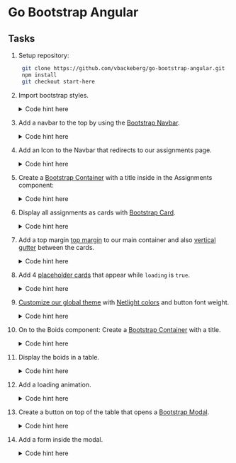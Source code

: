 # Go Bootstrap Angular

## Tasks

1.  Setup repository:
    ```bash
     git clone https://github.com/vbackeberg/go-bootstrap-angular.git
     npm install
     git checkout start-here
    ```
2.  Import bootstrap styles.

    <details>
    <summary>Code hint here</summary>

    #### **`styles.scss`**

    ```scss
    @import "../node_modules/bootstrap/scss/bootstrap";
    ```

    </details>

3.  Add a navbar to the top by using the [Bootstrap Navbar](https://getbootstrap.com/docs/5.1/components/navbar/).

    <details>
    <summary>Code hint here</summary>

    #### **`app.component.html`**

    ```html
    <nav app-navbar class="navbar navbar-expand-lg navbar-light bg-light"></nav>
    ```

    #### **`navbar.component.html`**

    ```html
    <div class="container-fluid">
      <button
        class="navbar-toggler"
        type="button"
        data-bs-toggle="collapse"
        data-bs-target="#navbarTop"
      >
        <span class="navbar-toggler-icon"></span>
      </button>
      <div class="collapse navbar-collapse" id="navbarTop">
        <ul class="navbar-nav me-auto mb-2 mb-lg-0">
          <li class="nav-item">
            <a class="nav-link" routerLink="/assignments">Assignments</a>
          </li>
          <li class="nav-item">
            <a class="nav-link" routerLink="/boids">Boids</a>
          </li>
        </ul>
        <button class="btn btn-primary">
          <i class="bi bi-person-fill"></i>
        </button>
      </div>
    </div>
    ```

    </details>

4.  Add an Icon to the Navbar that redirects to our assignments page.

    <details>
    <summary>Code hint here</summary>

    #### **`styles.scss`**

    ```scss
    @import "../node_modules/bootstrap-icons/font/bootstrap-icons.css";
    ```

    #### **`navbar.component.html`**

    ```html
    <a class="navbar-brand" routerLink="/assignments">
      <img src="../../assets/brand.svg" height="38" width="38" />
    </a>
    ```

    </details>

5.  Create a [Bootstrap Container](https://getbootstrap.com/docs/5.1/layout/containers/) with a title inside in the Assignments component:

    <details>
    <summary>Code hint here</summary>

    #### **`assignments.component.html`**

    ```html
    <div class="container">
      <h1 class="mb-5">Assignments</h1>
    </div>
    ```

    </details>

6.  Display all assignments as cards with [Bootstrap Card](https://getbootstrap.com/docs/5.1/components/card/).

    <details>
    <summary>Code hint here</summary>

    #### **`assignments.component.html`**

    ```html
    <div ... >
      <h1 ... ></h1>
    
      <div class="row row-cols-1 row-cols-md-2 row-cols-lg-3 row-cols-xl-4">
        <div *ngFor="let assignment of assignments">
          <div class="card">
            <img src="./../../assets/example-logo.png" class="img-fluid" />
            <div class="card-body">
              <h5 class="card-title">{{ assignment.name }}</h5>
              <p class="card-text">{{ assignment.description }}</p>
              <div class="d-flex justify-content-between">
                <button class="btn btn-outline-danger">Delete</button>
                <button class="btn btn-outline-primary">Edit</button>
              </div>
            </div>
          </div>
        </div>
      </div>
    
    </div>
    ```

    </details>

7.  Add a top margin [top margin](https://getbootstrap.com/docs/5.1/utilities/spacing/) to our main container and also [vertical gutter](https://getbootstrap.com/docs/5.1/layout/gutters/) between the cards.
    <details>
    <summary>Code hint here</summary>

    #### **`app.component.html`**

    ```html
    <main class="mt-4"></main>
    ```

    #### **`assignments.component.html`**

    ```html
    <div ... >
      <h1 ... >
    
      <div class="row gy-5 row-cols-1 row-cols-md-2 row-cols-lg-3 row-cols-xl-4">
      ...
      </div>
    
    </div>
    ```

    </details>

8.  Add 4 [placeholder cards](https://getbootstrap.com/docs/5.1/components/placeholders/) that appear while `loading` is `true`.

    <details>
    <summary>Code hint here</summary>

    #### **`assignments.component.html`**

    ```html
    [... *ngFor]
    
    <ng-container *ngIf="loading">
      <div *ngFor="let i of [1, 2, 3, 4]">
        <div class="card">
          <div style="height: 180px" class="bg-dark bg-opacity-25"></div>
          <div class="card-body">
            <h5 class="card-title placeholder-glow">
              <span class="placeholder col-6"></span>
            </h5>
            <div class="bg-dark bg-opacity-25"></div>
            <p class="card-text placeholder-glow">
              <span class="placeholder col-7"></span>
              <span class="placeholder col-4"></span>
              <span class="placeholder col-4"></span>
              <span class="placeholder col-6"></span>
              <span class="placeholder col-8"></span>
            </p>

            <div class="d-flex justify-content-between">
              <button
                class="btn btn-outline-danger disabled placeholder col-3"
              ></button>
              <button
                class="btn btn-outline-primary disabled placeholder col-2"
              ></button>
            </div>
          </div>
        </div>
      </div>
    </ng-container>
    ```

    </details>

9.  [Customize our global theme](https://getbootstrap.com/docs/5.1/customize/sass/#variable-defaults) with [Netlight colors](https://netlight365beta.sharepoint.com/sites/CommunicationsDesign/SitePages/Brandbook.aspx#colors) and button font weight.

    <details>
    <summary>Code hint here</summary>

    #### **`styles.scss`**

    ```scss
    $secondary: #4d4d4d;
    $primary: #4a49cb;
    $danger: #fc4a4a;
    $warning: #fc9a1a;

    $btn-font-weight: 600;
    ```

    </details>

10. On to the Boids component: Create a [Bootstrap Container](https://getbootstrap.com/docs/5.1/layout/containers/) with a title.

    <details>
    <summary>Code hint here</summary>

    #### **`boids.component.html`**

    ```html
    <div class="container">
      <h1 class="mb-5">Available Boids</h1>
    </div>
    ```

    </details>

11. Display the boids in a table.

    <details>
    <summary>Code hint here</summary>

    #### **`boids.component.html`**

    ```html
    <div ... >
      <h1 ... ></h1>
    
      <table class="table table-hover">
        <thead class="table-light">
          <tr>
            <th scope="col">#</th>
            <th scope="col">First</th>
            <th scope="col">Last</th>
            <th scope="col">Availabe from</th>
            <th scope="col">Skillset</th>
          </tr>
        </thead>
        <tbody>
          <tr *ngFor="let boid of boids">
            <td>
              <div class="form-check">
                <input class="form-check-input" type="checkbox" value="" />
              </div>
            </td>
            <td>{{ boid.firstName }}</td>
            <td>{{ boid.lastName }}</td>
            <td>{{ boid.availableFrom }}</td>
            <td>{{ boid.skillset }}</td>
          </tr>
        </tbody>
      </table>
    
    </div>
    ```

    </details>

12. Add a loading animation.

    <details>
    <summary>Code hint here</summary>

    #### **`boids.component.html`**

    ```html
    [... table]
    
    <div
      *ngIf="loading"
      class="position-absolute top-50 start-50 translate-middle d-flex gap-3"
    >
      <div class="spinner-grow text-primary" role="status"></div>
      <div
        class="spinner-grow text-primary text-opacity-75"
        role="status"
      ></div>
      <div
        class="spinner-grow text-primary text-opacity-50"
        role="status"
      ></div>
      <div
        class="spinner-grow text-primary text-opacity-25"
        role="status"
      ></div>
    </div>
    ```

    </details>

13. Create a button on top of the table that opens a [Bootstrap Modal](https://getbootstrap.com/docs/5.1/components/modal/).

    <details>
    <summary>Code hint here</summary>

    #### **`boids.component.html`**

    ```html
    <div class="d-flex justify-content-end mb-3">
      <button
        class="btn btn-outline-primary"
        data-bs-toggle="modal"
        data-bs-target="#addBoidModal"
      >
        Add Boid
      </button>
    </div>
    
    [... table]

    <div class="modal fade" id="addBoidModal" tabindex="-1">
      <div
        class="modal-dialog modal-lg modal-fullscreen-md-down modal-dialog-centered"
      >
        <div class="modal-content">
          <div class="modal-header">
            <h5 class="modal-title" id="addBoidModalLabel">Add new boid</h5>
            <button
              type="button"
              class="btn-close"
              data-bs-dismiss="modal"
            ></button>
          </div>
    
          <div class="modal-body"></div>
    
          <div class="modal-footer">
            <button
              type="button"
              class="btn btn-outline-secondary"
              data-bs-dismiss="modal"
            >
              Close
            </button>
            <button type="button" class="btn btn-primary">Add</button>
          </div>
        </div>
      </div>
    </div>
    ```

    </details>

14. Add a form inside the modal.

    <details>
    <summary>Code hint here</summary>

    #### **`boids.component.html`**

    ```html
    [... modal-header]
    
    <div class="modal-body">
      <form>
        <div class="container-fluid">
          <div class="row row-cols-2">
            <div class="col">
              <label for="first-name" class="col-form-label">First name</label>
              <input type="text" class="form-control" id="first-name" />
            </div>
            <div class="col">
              <label for="last-name" class="col-form-label">Last name</label>
              <input type="text" class="form-control" id="last-name" />
            </div>
          </div>
          <div class="row row-cols-2">
            <div class="col">
              <label for="available-from" class="col-form-label"
                >Available from</label
              >
              <input class="form-control" id="available-from" />
            </div>
            <div class="col">
              <label for="skillset" class="col-form-label">Skillset</label>
              <textarea class="form-control" id="skillset"></textarea>
            </div>
          </div>
        </div>
      </form>
    </div>
    
    [... modal-footer]
    ```

    </details>
